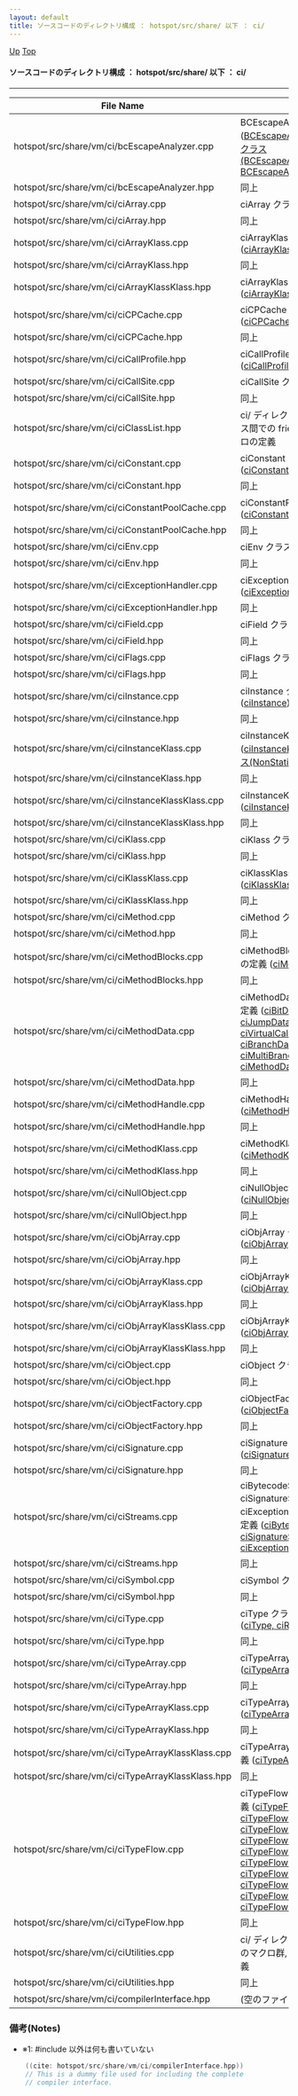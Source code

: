 ```yaml
---
layout: default
title: ソースコードのディレクトリ構成 ： hotspot/src/share/ 以下 ： ci/
---
```

[Up](nopoim3uPN.html) [Top](../index.html)

#### ソースコードのディレクトリ構成 ： hotspot/src/share/ 以下 ： ci/

--- 

File Name                                          | Description
-------------------------------------------------- | -----------------------------------------------------------------
hotspot/src/share/vm/ci/bcEscapeAnalyzer.cpp       | BCEscapeAnalyzer クラスの定義 ([BCEscapeAnalyzer, 及びその補助クラス(BCEscapeAnalyzer::ArgumentMap, BCEscapeAnalyzer::StateInfo)](nobtJQK8um.html))
hotspot/src/share/vm/ci/bcEscapeAnalyzer.hpp	   | 同上
hotspot/src/share/vm/ci/ciArray.cpp		   | ciArray クラスの定義 ([ciArray](noJXbllhQL.html))
hotspot/src/share/vm/ci/ciArray.hpp		   | 同上
hotspot/src/share/vm/ci/ciArrayKlass.cpp	   | ciArrayKlass クラスの定義 ([ciArrayKlass](noePtsgYYD.html))
hotspot/src/share/vm/ci/ciArrayKlass.hpp	   | 同上
hotspot/src/share/vm/ci/ciArrayKlassKlass.hpp	   | ciArrayKlassKlass クラスの定義 ([ciArrayKlassKlass](no2595sZus.html))
hotspot/src/share/vm/ci/ciCPCache.cpp		   | ciCPCache クラスの定義 ([ciCPCache](nowO8dwpcz.html))
hotspot/src/share/vm/ci/ciCPCache.hpp		   | 同上
hotspot/src/share/vm/ci/ciCallProfile.hpp	   | ciCallProfile クラスの定義 ([ciCallProfile](nocmpoQGLZ.html))
hotspot/src/share/vm/ci/ciCallSite.cpp		   | ciCallSite クラスの定義 ([ciCallSite](noMWWDteT3.html))
hotspot/src/share/vm/ci/ciCallSite.hpp		   | 同上
hotspot/src/share/vm/ci/ciClassList.hpp		   | ci/ ディレクトリ下で定義されるクラス間での friend class 設定用のマクロの定義
hotspot/src/share/vm/ci/ciConstant.cpp		   | ciConstant クラスの定義 ([ciConstant](noiNkPoQj-.html))
hotspot/src/share/vm/ci/ciConstant.hpp		   | 同上
hotspot/src/share/vm/ci/ciConstantPoolCache.cpp	   | ciConstantPoolCache クラスの定義 ([ciConstantPoolCache](noEzUQAFY9.html))
hotspot/src/share/vm/ci/ciConstantPoolCache.hpp	   | 同上
hotspot/src/share/vm/ci/ciEnv.cpp		   | ciEnv クラスの定義 ([ciEnv](noWMJFFj84.html))
hotspot/src/share/vm/ci/ciEnv.hpp		   | 同上
hotspot/src/share/vm/ci/ciExceptionHandler.cpp	   | ciExceptionHandler クラスの定義 ([ciExceptionHandler](noFwZAZudE.html))
hotspot/src/share/vm/ci/ciExceptionHandler.hpp	   | 同上
hotspot/src/share/vm/ci/ciField.cpp		   | ciField クラスの定義 ([ciField](nobbC5xI7s.html))
hotspot/src/share/vm/ci/ciField.hpp		   | 同上
hotspot/src/share/vm/ci/ciFlags.cpp		   | ciFlags クラスの定義 ([ciFlags](noisfV1Hsq.html))
hotspot/src/share/vm/ci/ciFlags.hpp		   | 同上
hotspot/src/share/vm/ci/ciInstance.cpp		   | ciInstance クラスの定義 ([ciInstance](noaXRTMYNA.html))
hotspot/src/share/vm/ci/ciInstance.hpp		   | 同上
hotspot/src/share/vm/ci/ciInstanceKlass.cpp	   | ciInstanceKlass クラスの定義 ([ciInstanceKlass, 及びその補助クラス(NonStaticFieldFiller)](no5eiNMPh1.html))
hotspot/src/share/vm/ci/ciInstanceKlass.hpp	   | 同上
hotspot/src/share/vm/ci/ciInstanceKlassKlass.cpp   | ciInstanceKlassKlass クラスの定義 ([ciInstanceKlassKlass](no8CfHnsko.html))
hotspot/src/share/vm/ci/ciInstanceKlassKlass.hpp   | 同上
hotspot/src/share/vm/ci/ciKlass.cpp		   | ciKlass クラスの定義 ([ciKlass](noBeWtO5LU.html))
hotspot/src/share/vm/ci/ciKlass.hpp		   | 同上
hotspot/src/share/vm/ci/ciKlassKlass.cpp	   | ciKlassKlass クラスの定義 ([ciKlassKlass](noSw2YyXkr.html))
hotspot/src/share/vm/ci/ciKlassKlass.hpp	   | 同上
hotspot/src/share/vm/ci/ciMethod.cpp		   | ciMethod クラスの定義 ([ciMethod](no8glTr483.html))
hotspot/src/share/vm/ci/ciMethod.hpp		   | 同上
hotspot/src/share/vm/ci/ciMethodBlocks.cpp	   | ciMethodBlocks クラス関連のクラスの定義 ([ciMethodBlocks, ciBlock](noHzc2tLMm.html))
hotspot/src/share/vm/ci/ciMethodBlocks.hpp	   | 同上
hotspot/src/share/vm/ci/ciMethodData.cpp	   | ciMethodData クラス関連のクラスの定義 ([ciBitData, ciCounterData, ciJumpData, ciReceiverTypeData, ciVirtualCallData, ciRetData, ciBranchData, ciArrayData, ciMultiBranchData, ciArgInfoData, ciMethodData](noqxNqEkdd.html))
hotspot/src/share/vm/ci/ciMethodData.hpp	   | 同上
hotspot/src/share/vm/ci/ciMethodHandle.cpp	   | ciMethodHandle クラスの定義 ([ciMethodHandle](nohfnEGRVu.html))
hotspot/src/share/vm/ci/ciMethodHandle.hpp	   | 同上
hotspot/src/share/vm/ci/ciMethodKlass.cpp	   | ciMethodKlass クラスの定義 ([ciMethodKlass](noO79wyTOt.html))
hotspot/src/share/vm/ci/ciMethodKlass.hpp	   | 同上
hotspot/src/share/vm/ci/ciNullObject.cpp	   | ciNullObject クラスの定義 ([ciNullObject](nopkut4naM.html))
hotspot/src/share/vm/ci/ciNullObject.hpp	   | 同上
hotspot/src/share/vm/ci/ciObjArray.cpp		   | ciObjArray クラスの定義 ([ciObjArray](noom1AnUif.html))
hotspot/src/share/vm/ci/ciObjArray.hpp		   | 同上
hotspot/src/share/vm/ci/ciObjArrayKlass.cpp	   | ciObjArrayKlass クラスの定義 ([ciObjArrayKlass](nom33efen_.html))
hotspot/src/share/vm/ci/ciObjArrayKlass.hpp	   | 同上
hotspot/src/share/vm/ci/ciObjArrayKlassKlass.cpp   | ciObjArrayKlassKlass クラスの定義 ([ciObjArrayKlassKlass](noD1yGo8-L.html))
hotspot/src/share/vm/ci/ciObjArrayKlassKlass.hpp   | 同上
hotspot/src/share/vm/ci/ciObject.cpp		   | ciObject クラスの定義 ([ciObject](noUEJ8SZPF.html))
hotspot/src/share/vm/ci/ciObject.hpp		   | 同上
hotspot/src/share/vm/ci/ciObjectFactory.cpp	   | ciObjectFactory クラスの定義 ([ciObjectFactory](noiRgOb2cO.html))
hotspot/src/share/vm/ci/ciObjectFactory.hpp	   | 同上
hotspot/src/share/vm/ci/ciSignature.cpp		   | ciSignature クラスの定義 ([ciSignature](novVQiJWTA.html))
hotspot/src/share/vm/ci/ciSignature.hpp		   | 同上
hotspot/src/share/vm/ci/ciStreams.cpp		   | ciBytecodeStream, ciSignatureStream 及び ciExceptionHandlerStream クラスの定義 ([ciBytecodeStream, ciSignatureStream, ciExceptionHandlerStream](noZF84kkxp.html))
hotspot/src/share/vm/ci/ciStreams.hpp		   | 同上
hotspot/src/share/vm/ci/ciSymbol.cpp		   | ciSymbol クラスの定義 ([ciSymbol](nov7jp9GH8.html))
hotspot/src/share/vm/ci/ciSymbol.hpp		   | 同上
hotspot/src/share/vm/ci/ciType.cpp		   | ciType クラス関連のクラスの定義 ([ciType, ciReturnAddress](noDPtBg9L-.html))
hotspot/src/share/vm/ci/ciType.hpp		   | 同上
hotspot/src/share/vm/ci/ciTypeArray.cpp		   | ciTypeArray クラスの定義 ([ciTypeArray](noMUu-i2zc.html))
hotspot/src/share/vm/ci/ciTypeArray.hpp		   | 同上
hotspot/src/share/vm/ci/ciTypeArrayKlass.cpp	   | ciTypeArrayKlass クラスの定義 ([ciTypeArrayKlass](noWMyu6tUw.html))
hotspot/src/share/vm/ci/ciTypeArrayKlass.hpp	   | 同上
hotspot/src/share/vm/ci/ciTypeArrayKlassKlass.cpp  | ciTypeArrayKlassKlass クラスの定義 ([ciTypeArrayKlassKlass](no7zkC3wTH.html))
hotspot/src/share/vm/ci/ciTypeArrayKlassKlass.hpp  | 同上
hotspot/src/share/vm/ci/ciTypeFlow.cpp		   | ciTypeFlow クラス関連のクラスの定義 ([ciTypeFlow, ciTypeFlow::JsrRecord, ciTypeFlow::JsrSet, ciTypeFlow::LocalSet, ciTypeFlow::StateVector, ciTypeFlow::SuccIter, ciTypeFlow::Block, ciTypeFlow::Loop, ciTypeFlow::PostorderLoops, ciTypeFlow::PreorderLoops](nocwmyTS8f.html))
hotspot/src/share/vm/ci/ciTypeFlow.hpp		   | 同上
hotspot/src/share/vm/ci/ciUtilities.cpp		   | ci/ ディレクトリ下にあるファイル用のマクロ群, 及び雑多な補助関数の定義
hotspot/src/share/vm/ci/ciUtilities.hpp		   | 同上
hotspot/src/share/vm/ci/compilerInterface.hpp	   | (空のファイル) (※1)

### 備考(Notes)
* ※1:
  #include 以外は何も書いていない


```cpp
    ((cite: hotspot/src/share/vm/ci/compilerInterface.hpp))
    // This is a dummy file used for including the complete
    // compiler interface.
```







